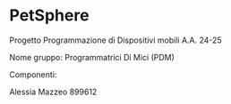 # PetSphere
Progetto Programmazione di Dispositivi mobili A.A. 24-25

Nome gruppo: Programmatrici Di Mici (PDM)

Componenti:

Alessia Mazzeo 899612

